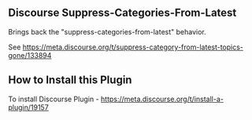 ## Discourse Suppress-Categories-From-Latest

Brings back the "suppress-categories-from-latest" behavior.

See https://meta.discourse.org/t/suppress-category-from-latest-topics-gone/133894

## How to Install this Plugin

To install Discourse Plugin - https://meta.discourse.org/t/install-a-plugin/19157

